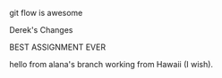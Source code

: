 git flow is awesome

Derek's Changes

BEST ASSIGNMENT EVER

hello from alana's branch working from Hawaii (I wish).

